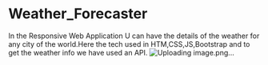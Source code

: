 # Weather_Forecaster
In the Responsive Web Application U can have the details of the weather for any city of the world.Here the tech used in HTM,CSS,JS,Bootstrap and to get the weather info we have used an API.
![Uploading image.png…]()
